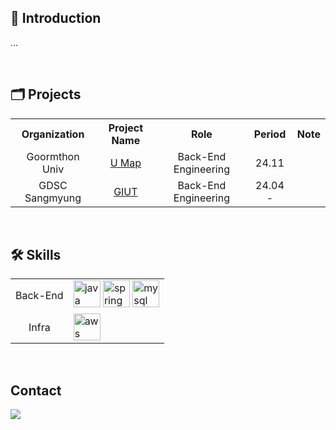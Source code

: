 ## 📂 Introduction
...

<br/>

## 🗂️ Projects
<table>
  <tr>
    <th>Organization</th>
    <th>Project Name</th>
    <th>Role</th>
    <th>Period</th>
    <th>Note</th>
  </tr>
  <tr align="center">
    <td>Goormthon Univ</td>
    <td><a href="https://github.com/hyundong-L/2024_DANPOON_TEAM_32_BE_REFACTORING">U Map</a></td>
    <td>Back-End Engineering</td>
    <td>24.11</td>
    <td></td>
  </tr>
<!--   <tr align="center">
    <td>Sangmyung Univ</td>
    <td><a href="https://github.com/eco-cycle">Eco Cycle</a></td>
    <td>Back-End Engineering</td>
    <td>24.08</td>
    <td>SW 융합 해커톤 대회 우수상</td>
  </tr> -->
  <tr align="center">
    <td>GDSC Sangmyung</td>
    <td><a href="https://github.com/Junior-Team-Project">GIUT</a></td>
    <td>Back-End Engineering</td>
    <td>24.04 - </td>
    <td></td>
  </tr>
</table>

<br/>

## 🛠️ Skills
<table>
  <tr>
    <td align="center">Back-End</td>
    <td>
      <img alt="java" width="43px" src="https://skillicons.dev/icons?i=java"/>
      <img alt="spring" width="43px" src="https://skillicons.dev/icons?i=spring"/>
      <img alt="mysql" width="43px" src="https://skillicons.dev/icons?i=mysql"/>
    </td>
  </tr>

  <tr>
    <td align="center">Infra</td>
    <td>
      <img alt="aws" width="43px" src="https://skillicons.dev/icons?i=aws"/>
    </td>
  </tr>
</table>

<br/>

## Contact
<a href="mailto:hyundongl@icloud.com"><img src="https://img.shields.io/badge/icloud-3693F3?style=for-the-badge&logo=icloud&logoColor=white&link==mailto:hyundongl@icloud.com"></a>
